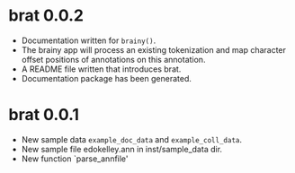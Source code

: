 # brat 0.0.2

* Documentation written for `brainy()`.
* The brainy app will process an existing tokenization and map character offset positions of annotations on this annotation.
* A README file written that introduces brat.
* Documentation package has been generated.


# brat 0.0.1

* New sample data `example_doc_data` and `example_coll_data`.
* New sample file edokelley.ann in inst/sample_data dir.
* New function `parse_annfile'
